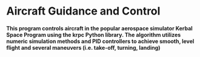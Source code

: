 # Aircraft Guidance and Control
#### This program controls aircraft in the popular aerospace simulator Kerbal Space Program using the krpc Python library. The algorithm utilizes numeric simulation methods and PID controllers to achieve smooth, level flight and several maneuvers (i.e. take-off, turning, landing)
